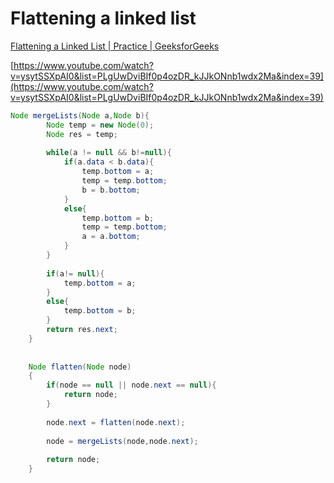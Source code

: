 # Flattening a linked list

[Flattening a Linked List | Practice | GeeksforGeeks](https://practice.geeksforgeeks.org/problems/flattening-a-linked-list/1)

[https://www.youtube.com/watch?v=ysytSSXpAI0&list=PLgUwDviBIf0p4ozDR_kJJkONnb1wdx2Ma&index=39](https://www.youtube.com/watch?v=ysytSSXpAI0&list=PLgUwDviBIf0p4ozDR_kJJkONnb1wdx2Ma&index=39)

```java
Node mergeLists(Node a,Node b){
        Node temp = new Node(0);
        Node res = temp;
        
        while(a != null && b!=null){
            if(a.data < b.data){
                temp.bottom = a;
                temp = temp.bottom;
                b = b.bottom;
            }
            else{
                temp.bottom = b;
                temp = temp.bottom;
                a = a.bottom;   
            }
        }
        
        if(a!= null){
            temp.bottom = a;
        }
        else{
            temp.bottom = b;
        }
        return res.next;
    }
    
    
    Node flatten(Node node)
    {
        if(node == null || node.next == null){
            return node;
        }
        
        node.next = flatten(node.next);
        
        node = mergeLists(node,node.next);
        
        return node;
    }
```